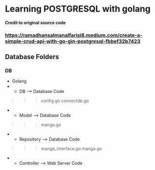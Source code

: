 # Learning POSTGRESQL with golang 


#### Credit to original source code
### https://ramadhansalmanalfarisi8.medium.com/create-a-simple-crud-api-with-go-gin-postgresql-fbbef32b7423


## Database Folders
### DB
* Golang
* * DB --> Database Code
> > > config.go
> > > connectdb.go 
* * Model --> Database Code
> > > manga.go
* * Repository --> Database Code
> > > manga_interface.go
> > > manga.go
* * Controller --> Web Server Code